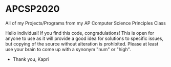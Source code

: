 # APCSP2020
All of my Projects/Programs from my AP Computer Science Principles Class

Hello individual! If you find this code, congradulations! This is open for anyone to use as it will provide a good idea for solutions to specific issues, but copying of the source without alteration is prohibited. Please at least use your brain to come up with a synonym "num" or "high". 

- Thank you, Kapri

